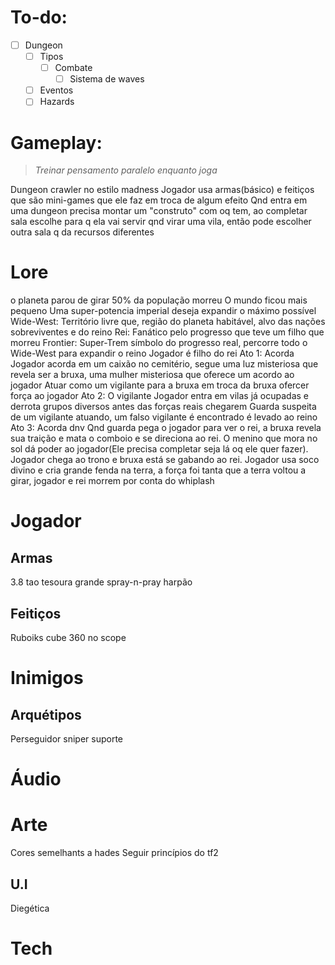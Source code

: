 # To-do:
- [ ] Dungeon 
	- [ ] Tipos
		- [ ] Combate
			- [ ] Sistema de waves
	- [ ] Eventos
	- [ ] Hazards
# Gameplay:
>*Treinar pensamento paralelo enquanto joga*

Dungeon crawler no estilo madness
Jogador usa armas(básico) e feitiços que são mini-games que ele faz em troca de algum efeito
Qnd entra em uma dungeon precisa montar um "construto" com oq tem, ao completar sala escolhe para q ela vai servir qnd virar uma vila, então pode escolher outra sala q da recursos diferentes
# Lore
o planeta parou de girar
50% da população morreu
O mundo ficou mais pequeno
Uma super-potencia imperial deseja expandir o máximo possível
Wide-West: Território livre que, região do planeta habitável, alvo das nações sobreviventes e do reino
Rei: Fanático pelo progresso que teve um filho que morreu
Frontier: Super-Trem símbolo do progresso real, percorre todo o Wide-West para expandir o reino
Jogador é filho do rei
Ato 1: Acorda
Jogador acorda em um caixão no cemitério, segue uma luz misteriosa que revela ser a bruxa, uma mulher misteriosa que oferece um acordo ao jogador
Atuar como um vigilante para a bruxa em troca da bruxa ofercer força ao jogador
Ato 2: O vigilante
Jogador entra em vilas já ocupadas e derrota grupos diversos antes das forças reais chegarem
Guarda suspeita de um vigilante atuando, um falso vigilante é encontrado é levado ao reino
Ato 3: Acorda dnv
Qnd guarda pega o jogador para ver o rei, a bruxa revela sua traição e mata o comboio e se direciona ao rei. O menino que mora no sol dá poder ao jogador(Ele precisa completar seja lá oq ele quer fazer). Jogador chega ao trono e bruxa está se gabando ao rei. Jogador usa soco divino e cria grande fenda na terra, a força foi tanta que a terra voltou a girar, jogador e rei morrem por conta do whiplash
# Jogador
## Armas
3.8 tao
tesoura grande
spray-n-pray
harpão
## Feitiços
Ruboiks cube
360 no scope
# Inimigos
## Arquétipos
Perseguidor
sniper
suporte
# Áudio

# Arte
Cores semelhants a hades
Seguir princípios do tf2
## U.I
Diegética
# Tech

 
